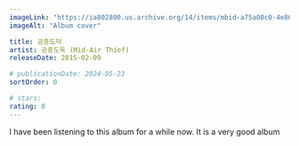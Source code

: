 ```yaml
---
imageLink: "https://ia802800.us.archive.org/14/items/mbid-a75a08c0-4e86-420f-9ae8-e01ffd19b702/mbid-a75a08c0-4e86-420f-9ae8-e01ffd19b702-21004022660_thumb500.jpg"
imageAlt: "Album cover"

title: 공중도덕
artist: 공중도둑 (Mid‐Air Thief)
releaseDate: 2015-02-09

# publicationDate: 2024-05-23
sortOrder: 0

# stars:
rating: 0
---
```


I have been listening to this album for a while now. It is a very good album